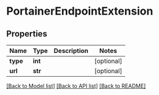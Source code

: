 # PortainerEndpointExtension

## Properties
Name | Type | Description | Notes
------------ | ------------- | ------------- | -------------
**type** | **int** |  | [optional] 
**url** | **str** |  | [optional] 

[[Back to Model list]](../README.md#documentation-for-models) [[Back to API list]](../README.md#documentation-for-api-endpoints) [[Back to README]](../README.md)


